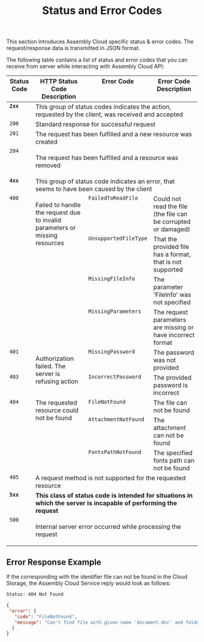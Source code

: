 ﻿---
id: "status-and-error-codes"
url: "assembly/getting-started/status-and-error-codes"
title: "Status and Error Codes"
weight: 5
productName: "GroupDocs.Assembly Cloud"
description: "Status and Error Codes"
keywords: ""
---

This section introduces Assembly Cloud specific status & error codes. The request/response data is transmitted in JSON format.

The following table contains a list of status and error codes that you can receive from server while interacting with Assembly Cloud API:

<table><thead><tr valign="top"><th>Status Code</th><th>HTTP Status Code Description</th><th>Error Code</th><th>Error Code Description</th></tr></thead><tbody><tr valign="top"><td><b><code>2xx</code></b></td><td colspan="3">This group of status codes indicates the action, requested by the client, was received and accepted</td></tr><tr valign="top"><td><code>200</code></td><td colspan="3">Standard response for successful request</td></tr><tr valign="top"><td><code>201</code></td><td colspan="3">The request has been fulfilled and a new resource was created</td></tr><tr valign="top"><td><code>204</code></td><td colspan="3"><div><p>The request has been fulfilled and a resource was removed</p></div></td></tr><tr valign="top"><td><b><code>4xx</codee></b></td><td colspan="3">This group of status code indicates an error, that seems to have been caused by the client</td></tr><tr valign="top"><td rowspan="4"><code>400</code></td><td rowspan="4"><div><p>Failed to handle the request due to invalid parameters or missing resources</p></div></td><td><code>FailedToReadFile</code></td><td>Could not read the file (the file can be corrupted or damaged)</td></tr><tr valign="top"><td><code>UnsupportedFileType</code></td><td>That the provided file has a format, that is not supported</td></tr><tr valign="top"><td><code>MissingFileInfo</code></td><td>The parameter 'FileInfo' was not specified</td></tr><tr valign="top"><td><code>MissingParameters</code></td><td>The request parameters are missing or have incorrect format</td></tr><tr valign="top"><td rowspan="2"><code>401</code></td><td rowspan="3"><div><p>Authorization failed. The server is refusing action</p></div></td><td><code>MissingPassword</code></td><td>The password was not provided</td></tr><tr valign="top"><td rowspan="2"><code>IncorrectPassword</code></td><td rowspan="2">The provided password is incorrect</td></tr><tr valign="top"><td><code>403</code></td></tr><tr valign="top"><td rowspan="3"><code>404</code></td><td rowspan="3">The requested resource could not be found</td><td><code>FileNotFound</code></td><td>The file can not be found</td></tr><tr valign="top"><td><code>AttachmentNotFound</code></td><td>The attachment can not be found</td></tr><tr valign="top"><td><code>FontsPathNotFound</code></td><td>The specified fonts path can not be found</td></tr><tr valign="top"><td><code>405</code></td><td colspan="3">A request method is not supported for the requested resource</td></tr><tr valign="top"><td><b><code>5xx</code></b></td><td colspan="3"><strong>This class of status code is intended for situations in which the server is incapable of performing the request</strong></td></tr><tr valign="top"><td><code>500</code></td><td colspan="3"><div><p>Internal server error occurred while processing the request</p></div></td></tr></tbody></table>

## Error Response Example

If the corresponding with the identifier file can not be found in the Cloud Storage, the Assembly Cloud Service reply would look as follows:

```HTML
Status: 404 Not Found
```

```JSON
{  
 "error": {  
   "code": "FileNotFound",  
   "message": "Can't find file with given name 'document.doc' and folder 'My Documents'."  
  }  
}
```
